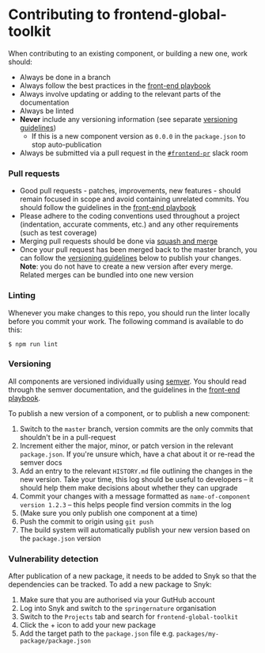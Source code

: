 # Contributing to frontend-global-toolkit

When contributing to an existing component, or building a new one, work should:

- Always be done in a branch
- Always follow the best practices in the [front-end playbook](https://github.com/springernature/frontend-playbook/)
- Always involve updating or adding to the relevant parts of the documentation
- Always be linted
- **Never** include any versioning information (see separate [versioning guidelines](#versioning))
    - If this is a new component version as `0.0.0` in the `package.json` to stop auto-publication
- Always be submitted via a pull request in the [`#frontend-pr`](https://springernature.slack.com/messages/C0GJK53TQ/) slack room

### Pull requests

- Good pull requests - patches, improvements, new features - should remain focused in scope and avoid containing unrelated commits. You should follow the guidelines in the [front-end playbook](https://github.com/springernature/frontend-playbook/blob/master/practices/code-review.md)
- Please adhere to the coding conventions used throughout a project (indentation, accurate comments, etc.) and any other requirements (such as test coverage)
- Merging pull requests should be done via [squash and merge](https://help.github.com/articles/about-pull-request-merges/#squash-and-merge-your-pull-request-commits)
- Once your pull request has been merged back to the master branch, you can follow the [versioning guidelines](#versioning) below to publish your changes. **Note**: you do not have to create a new version after every merge. Related merges can be bundled into one new version

### Linting

Whenever you make changes to this repo, you should run the linter locally before you commit your work. The following command is available to do this:

```
$ npm run lint
```

### Versioning

All components are versioned individually using [semver](http://semver.org/). You should read through the semver documentation, and the guidelines in the [front-end playbook](https://github.com/springernature/frontend-playbook/blob/master/practices/semver.md).

To publish a new version of a component, or to publish a new component:

1. Switch to the `master` branch, version commits are the only commits that shouldn't be in a pull-request
2. Increment either the major, minor, or patch version in the relevant `package.json`. If you're unsure which, have a chat about it or re-read the semver docs
3. Add an entry to the relevant `HISTORY.md` file outlining the changes in the new version. Take your time, this log should be useful to developers – it should help them make decisions about whether they can upgrade
4. Commit your changes with a message formatted as `name-of-component version 1.2.3` – this helps people find version commits in the log
5. (Make sure you only publish one component at a time)
6. Push the commit to origin using `git push`
7. The build system will automatically publish your new version based on the `package.json` version

### Vulnerability detection

After publication of a new package, it needs to be added to Snyk so that the dependencies can be tracked. To add a new package to Snyk:

1. Make sure that you are authorised via your GutHub account
2. Log into Snyk and switch to the `springernature` organisation
3. Switch to the `Projects` tab and search for `frontend-global-toolkit`
4. Click the + icon to add your new package
5. Add the target path to the `package.json` file e.g. `packages/my-package/package.json`
